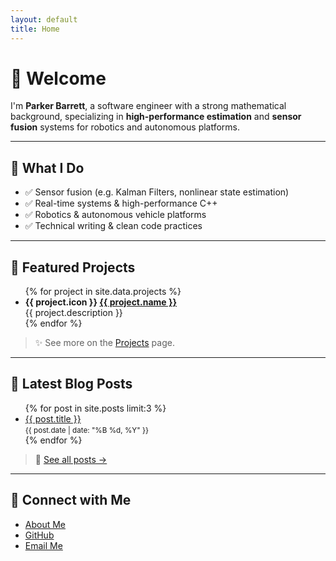 ```yaml
---
layout: default
title: Home
---
```


# 👋 Welcome

I'm **Parker Barrett**, a software engineer with a strong mathematical background, specializing in **high-performance estimation** and **sensor fusion** systems for robotics and autonomous platforms.

---

## 🔧 What I Do

- ✅ Sensor fusion (e.g. Kalman Filters, nonlinear state estimation)
- ✅ Real-time systems & high-performance C++
- ✅ Robotics & autonomous vehicle platforms
- ✅ Technical writing & clean code practices

---

## 📂 Featured Projects

<ul>
  {% for project in site.data.projects %}
    <li>
      <strong>{{ project.icon }} <a href="{{ project.github }}">{{ project.name }}</a></strong><br>
      {{ project.description }}
    </li>
  {% endfor %}
</ul>

> ✨ See more on the [Projects](/projects) page.


---

## 📝 Latest Blog Posts

<ul>
  {% for post in site.posts limit:3 %}
    <li>
      <a href="{{ post.url }}">{{ post.title }}</a>
      <br>
      <small>{{ post.date | date: "%B %d, %Y" }}</small>
    </li>
  {% endfor %}
</ul>

> 📰 [See all posts →](/blog)

---

## 🔗 Connect with Me

- [About Me](/about)
- [GitHub](https://github.com/ParkerBarrett959)
- [Email Me](mailto:your-email@example.com)

